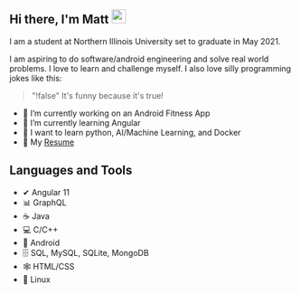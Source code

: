 ## Hi there, I'm Matt <img src="https://media.giphy.com/media/hvRJCLFzcasrR4ia7z/giphy.gif" width="25px">
I am a student at Northern Illinois University set to graduate in May 2021.

I am aspiring to do software/android engineering and solve real world problems. I love to learn and challenge myself. I also love silly programming jokes like this: 
> "!false" It's funny because it's true!

- 🔭 I’m currently working on an Android Fitness App
- 🌱 I’m currently learning Angular
- 🧠 I want to learn python, AI/Machine Learning, and Docker
- 📄 My [Resume](https://github.com/mgedge/mgedge/blob/main/MatthewGedgeResumeSE.pdf)

## Languages and Tools
- ✔  Angular 11
- 📊 GraphQL
- ☕ Java 
- 💻 C/C++
- 📱  Android
- 🗄 SQL, MySQL, SQLite, MongoDB
- 🕸 HTML/CSS
- 🐧 Linux
